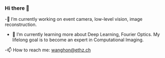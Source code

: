 ### Hi there 👋
-🔭 I’m currently working on event camera, low-level vision, image reconstruction. 

- 🌱 I’m currently learning more about Deep Learning, Fourier Optics. My lifelong goal is to become an expert in Computational Imaging. 

-📫 How to reach me: wanghon@ethz.ch


<!--
**wanghongjian98/wanghongjian98** is a ✨ _special_ ✨ repository because its `README.md` (this file) appears on your GitHub profile.

Here are some ideas to get you started:

- 🔭 I’m currently working on ...
- 🌱 I’m currently learning ...
- 👯 I’m looking to collaborate on ...
- 🤔 I’m looking for help with ...
- 💬 Ask me about ...
- 📫 How to reach me: ...
- 😄 Pronouns: ...
- ⚡ Fun fact: ...
-->
